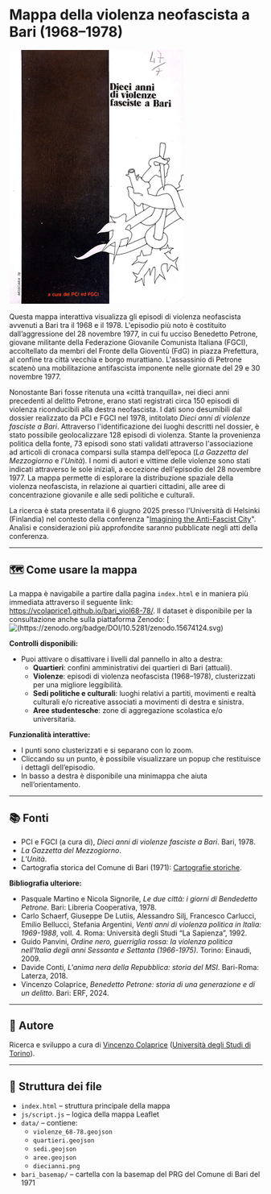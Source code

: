 # Mappa della violenza neofascista a Bari (1968–1978)

![Dieci anni di violenza fascista a Bari](data/diecianni.png)

Questa mappa interattiva visualizza gli episodi di violenza neofascista avvenuti a Bari tra il 1968 e il 1978. L'episodio più noto è costituito dall’aggressione del 28 novembre 1977, in cui fu ucciso Benedetto Petrone, giovane militante della Federazione Giovanile Comunista Italiana (FGCI), accoltellato da membri del Fronte della Gioventù (FdG) in piazza Prefettura, al confine tra città vecchia e borgo murattiano. L'assassinio di Petrone scatenò una mobilitazione antifascista imponente nelle giornate del 29 e 30 novembre 1977.  

Nonostante Bari fosse ritenuta una «città tranquilla», nei dieci anni precedenti al delitto Petrone, erano stati registrati circa 150 episodi di violenza riconducibili alla destra neofascista. I dati sono desumibili dal dossier realizzato da PCI e FGCI nel 1978, intitolato *Dieci anni di violenze fasciste a Bari*. Attraverso l'identificazione dei luoghi descritti nel dossier, è stato possibile geolocalizzare 128 episodi di violenza. Stante la provenienza politica della fonte, 73 episodi sono stati validati attraverso l'associazione ad articoli di cronaca comparsi sulla stampa dell’epoca (*La Gazzetta del Mezzogiorno* e *l’Unità*). I nomi di autori e vittime delle violenze sono stati indicati attraverso le sole iniziali, a eccezione dell'episodio del 28 novembre 1977. La mappa permette di esplorare la distribuzione spaziale della violenza neofascista, in relazione ai quartieri cittadini, alle aree di concentrazione giovanile e alle sedi politiche e culturali.

La ricerca è stata presentata il 6 giugno 2025 presso l'Università di Helsinki (Finlandia) nel contesto della conferenza "[Imagining the Anti-Fascist City](https://www.helsinki.fi/en/conferences/imagining-anti-fascist-city)". Analisi e considerazioni più approfondite saranno pubblicate negli atti della conferenza.

---

## 🗺️ Come usare la mappa

La mappa è navigabile a partire dalla pagina `index.html` e in maniera più immediata attraverso il seguente link: https://vcolaprice1.github.io/bari_viol68-78/.
Il dataset è disponibile per la consultazione anche sulla piattaforma Zenodo: [![(https://zenodo.org/badge/DOI/10.5281/zenodo.15674124.svg)](https://doi.org/10.5281/zenodo.15674124)

**Controlli disponibili:**
- Puoi attivare o disattivare i livelli dal pannello in alto a destra:
  - **Quartieri**: confini amministrativi dei quartieri di Bari (attuali).
  - **Violenze**: episodi di violenza neofascista (1968–1978), clusterizzati per una migliore leggibilità.
  - **Sedi politiche e culturali**: luoghi relativi a partiti, movimenti e realtà culturali e/o ricreative associati a movimenti di destra e sinistra.
  - **Aree studentesche**: zone di aggregazione scolastica e/o universitaria.

**Funzionalità interattive:**
- I punti sono clusterizzati e si separano con lo zoom.
- Cliccando su un punto, è possibile visualizzare un popup che restituisce i dettagli dell’episodio.
- In basso a destra è disponibile una minimappa che aiuta nell’orientamento.

---

## 📚 Fonti

- PCI e FGCI (a cura di), *Dieci anni di violenze fasciste a Bari*. Bari, 1978.
- *La Gazzetta del Mezzogiorno*.
- *L’Unità*.
- Cartografia storica del Comune di Bari (1971): [Cartografie storiche](https://www.comune.bari.it/web/edilizia-e-territorio/cartografie-storiche).

**Bibliografia ulteriore:**
- Pasquale Martino e Nicola Signorile, *Le due città: i giorni di Bendedetto Petrone*. Bari: Libreria Cooperativa, 1978.
- Carlo Schaerf, Giuseppe De Lutiis, Alessandro Silj, Francesco Carlucci, Emilio Bellucci, Stefania Argentini, *Venti anni di violenza politica in Italia: 1969-1988*, voll. 4. Roma: Università degli Studi “La Sapienza”, 1992.
- Guido Panvini, *Ordine nero, guerriglia rossa: la violenza politica nell’Italia degli anni Sessanta e Settanta (1966-1975)*. Torino: Einaudi, 2009.
- Davide Conti, *L'anima nera della Repubblica: storia del MSI*. Bari-Roma: Laterza, 2018.
- Vincenzo Colaprice, *Benedetto Petrone: storia di una generazione e di un delitto*. Bari: ERF, 2024.

---

## 👤 Autore

Ricerca e sviluppo a cura di [Vincenzo Colaprice](https://www.sissco.it/soci/colaprice-vincenzo/) ([Università degli Studi di Torino](https://www.dipstudistorici.unito.it/do/docenti.pl/Show?_id=vcolapri#tab-profilo)).

---

## 📂 Struttura dei file

- `index.html` – struttura principale della mappa
- `js/script.js` – logica della mappa Leaflet
- `data/` – contiene:
  - `violenze_68-78.geojson`
  - `quartieri.geojson`
  - `sedi.geojson`
  - `aree.geojson`
  - `diecianni.png`
- `bari_basemap/` – cartella con la basemap del PRG del Comune di Bari del 1971
